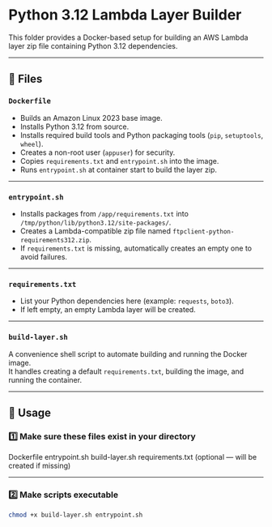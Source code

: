 # Python 3.12 Lambda Layer Builder

This folder provides a Docker-based setup for building an AWS Lambda layer zip file containing Python 3.12 dependencies.

---

## 📄 Files

### `Dockerfile`
- Builds an Amazon Linux 2023 base image.
- Installs Python 3.12 from source.
- Installs required build tools and Python packaging tools (`pip`, `setuptools`, `wheel`).
- Creates a non-root user (`appuser`) for security.
- Copies `requirements.txt` and `entrypoint.sh` into the image.
- Runs `entrypoint.sh` at container start to build the layer zip.

---

### `entrypoint.sh`
- Installs packages from `/app/requirements.txt` into `/tmp/python/lib/python3.12/site-packages/`.
- Creates a Lambda-compatible zip file named `ftpclient-python-requirements312.zip`.
- If `requirements.txt` is missing, automatically creates an empty one to avoid failures.

---

### `requirements.txt`
- List your Python dependencies here (example: `requests`, `boto3`).
- If left empty, an empty Lambda layer will be created.

---

### `build-layer.sh`
A convenience shell script to automate building and running the Docker image.  
It handles creating a default `requirements.txt`, building the image, and running the container.

---

## 🚀 Usage

### 1️⃣ Make sure these files exist in your directory

Dockerfile
entrypoint.sh
build-layer.sh
requirements.txt (optional — will be created if missing)

---

### 2️⃣ Make scripts executable

```bash
chmod +x build-layer.sh entrypoint.sh
